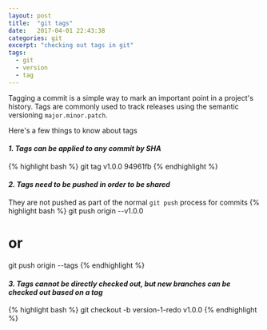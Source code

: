 ```yaml
---
layout: post
title:  "git tags"
date:   2017-04-01 22:43:38
categories: git
excerpt: "checking out tags in git"
tags:
  - git
  - version
  - tag
---
```


Tagging a commit is a simple way to mark an important point in a project's history.  Tags are commonly used to track releases using the semantic versioning `major.minor.patch`.

Here's a few things to know about tags

#### *1. Tags can be applied to any commit by SHA*

{% highlight bash %}
git tag v1.0.0 94961fb
{% endhighlight %}

#### *2. Tags need to be pushed in order to be shared*
They are not pushed as part of the normal `git push` process for commits
{% highlight bash %}
git push origin --v1.0.0
# or
git push origin --tags
{% endhighlight %}

#### *3. Tags cannot be directly checked out, but new branches can be checked out based on a tag*
{% highlight bash %}
git checkout -b version-1-redo v1.0.0
{% endhighlight %}
